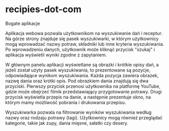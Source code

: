 # recipies-dot-com
Bogate aplikacje


Aplikacja webowa pozwala użytkownikom na wyszukiwanie dań i receptur. Na górze strony znajduje się pasek wyszukiwarki, w którym użytkownicy mogą wprowadzać nazwy potraw, składniki lub inne kryteria wyszukiwania. Po wprowadzeniu danych, użytkownik może kliknąć przycisk "szukaj" i aplikacja wyświetli wyniki zgodne z zapytaniem.

W głównym panelu aplikacji wyświetlane są obrazki i krótkie opisy dań, a jeżeli został użyty pasek wyszukiwania, to prezentowane są pozycje, odpowiadające wynikom wyszukiwania. Każda pozycja zawiera obrazek, nazwę dania oraz krótki opis. Pod obrazkiem dania znajdują się dwa przyciski. Pierwszy przycisk przenosi użytkownika na platformę YouTube, gdzie może obejrzeć filmik przedstawiający przygotowanie potrawy. Drugi przycisk wyświetla przepis na danie, a następnie prezentuje okno, na którym mamy możliwość pobrania i drukowania przepisu.

Wyszukiwarka pozwala na filtrowanie wyników wyszukiwania według nazwy oraz rodzaju potrawy (tagi). Użytkownicy mogą również przeglądać kategorie, takie jak zupy, dania mięsne, sałatki czy desery.
